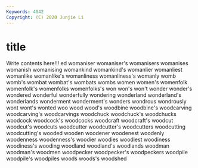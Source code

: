 ```yaml
---
Keywords: 4042
Copyright: (C) 2020 Junjie Li
---
```


# title

Write contents here!!!
ed
womaniser 
womaniser's 
womanisers 
womanises 
womanish 
womanising 
womankind 
womankind's 
womanlier 
womanliest
womanlike 
womanlike's 
womanliness 
womanliness's 
womanly 
womb 
womb's 
wombat 
wombat's 
wombats
wombs 
women 
women's 
womenfolk 
womenfolk's 
womenfolks 
womenfolks's 
won 
won's 
won't
wonder 
wonder's 
wondered 
wonderful 
wonderfully 
wondering 
wonderland 
wonderland's 
wonderlands 
wonderment
wonderment's 
wonders 
wondrous 
wondrously 
wont 
wont's 
wonted 
woo 
wood 
wood's
woodbine 
woodbine's 
woodcarving 
woodcarving's 
woodcarvings 
woodchuck 
woodchuck's 
woodchucks 
woodcock 
woodcock's
woodcocks 
woodcraft 
woodcraft's 
woodcut 
woodcut's 
woodcuts 
woodcutter 
woodcutter's 
woodcutters 
woodcutting
woodcutting's 
wooded 
wooden 
woodener 
woodenest 
woodenly 
woodenness 
woodenness's 
woodier 
woodies
woodiest 
woodiness 
woodiness's 
wooding 
woodland 
woodland's 
woodlands 
woodman 
woodman's 
woodmen
woodpecker 
woodpecker's 
woodpeckers 
woodpile 
woodpile's 
woodpiles 
woods 
woods's 
woodshed 
